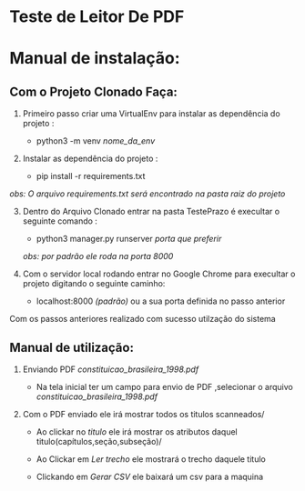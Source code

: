 # Teste de Leitor De PDF

# Manual de instalação:

## Com o Projeto Clonado Faça:

1. Primeiro passo criar uma VirtualEnv para instalar as dependência do projeto :

    - python3 -m venv *nome_da_env* 

2. Instalar as dependência do projeto :

    - pip install -r requirements.txt 

*obs: O arquivo requirements.txt será encontrado na pasta raiz do projeto*

3. Dentro do Arquivo Clonado entrar na pasta TestePrazo é execultar o seguinte comando :

    - python3 manager.py runserver _porta que preferir_

    *obs: por padrão ele roda na porta 8000*

4. Com o servidor local rodando entrar no Google Chrome para execultar o projeto digitando o seguinte caminho:

    - localhost:8000 *(padrão)* ou a sua porta definida no passo anterior 

Com os passos anteriores realizado com sucesso utilzação do sistema


## Manual de utilização:


1. Enviando PDF *constituicao_brasileira_1998.pdf*

    - Na tela inicial ter um campo para envio de PDF ,selecionar o arquivo *constituicao_brasileira_1998.pdf*

2. Com o PDF enviado ele irá mostrar todos os titulos scanneados/
    - Ao clickar no *titulo* ele irá mostrar os atributos daquel titulo(capítulos,seção,subseção)/

    - Ao Clickar em *Ler trecho* ele mostrará o trecho daquele titulo

    - Clickando em *Gerar CSV* ele baixará um csv para a maquina 



